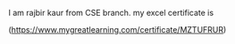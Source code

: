 I am rajbir kaur from CSE branch. my excel certificate is 


(https://www.mygreatlearning.com/certificate/MZTUFRUR) 

